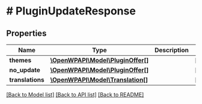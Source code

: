 # # PluginUpdateResponse

## Properties

Name | Type | Description | Notes
------------ | ------------- | ------------- | -------------
**themes** | [**\OpenWPAPI\Model\PluginOffer[]**](PluginOffer.md) |  | [optional]
**no_update** | [**\OpenWPAPI\Model\PluginOffer[]**](PluginOffer.md) |  | [optional]
**translations** | [**\OpenWPAPI\Model\Translation[]**](Translation.md) |  | [optional]

[[Back to Model list]](../../README.md#models) [[Back to API list]](../../README.md#endpoints) [[Back to README]](../../README.md)

